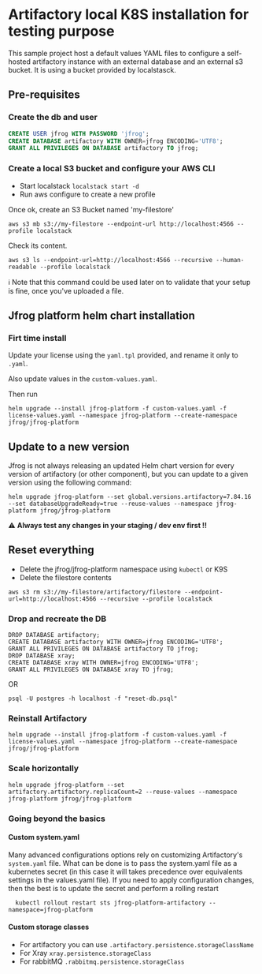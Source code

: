 # Artifactory local K8S installation for testing purpose
This sample project host a default values YAML files to configure a self-hosted artifactory instance with an external database and an external s3 bucket.
It is using a bucket provided by localstasck.

## Pre-requisites

### Create the db and user

```SQL
CREATE USER jfrog WITH PASSWORD 'jfrog';
CREATE DATABASE artifactory WITH OWNER=jfrog ENCODING='UTF8';
GRANT ALL PRIVILEGES ON DATABASE artifactory TO jfrog;
```
### Create a local S3 bucket and configure your AWS CLI 

- Start localstack `localstack start -d`
- Run aws configure to create a new profile

Once ok, create an S3 Bucket named 'my-filestore'

```shell
aws s3 mb s3://my-filestore --endpoint-url http://localhost:4566 --profile localstack
```

Check its content.

```shell
aws s3 ls --endpoint-url=http://localhost:4566 --recursive --human-readable --profile localstack
```

 :information_source: Note that this command could be used later on to validate that your setup is fine, once you've uploaded a file.

## Jfrog platform helm chart installation

### Firt time install
Update your license using the `yaml.tpl` provided, and rename it only to `.yaml`.

Also update values in the `custom-values.yaml`.

Then run
```shell
helm upgrade --install jfrog-platform -f custom-values.yaml -f license-values.yaml --namespace jfrog-platform --create-namespace jfrog/jfrog-platform
```

## Update to a new version 
Jfrog is not always releasing an updated Helm chart version for every version of artifactory (or other component), but you can update to a given version using the following command:

```
helm upgrade jfrog-platform --set global.versions.artifactory=7.84.16 --set databaseUpgradeReady=true --reuse-values --namespace jfrog-platform jfrog/jfrog-platform
```
:warning: **Always test any changes in your staging / dev env first !!**


## Reset everything

- Delete the jfrog/jfrog-platform namespace using `kubectl` or K9S
- Delete the filestore contents
```
aws s3 rm s3://my-filestore/artifactory/filestore --endpoint-url=http://localhost:4566 --recursive --profile localstack
```

### Drop and recreate the DB
```
DROP DATABASE artifactory;
CREATE DATABASE artifactory WITH OWNER=jfrog ENCODING='UTF8';
GRANT ALL PRIVILEGES ON DATABASE artifactory TO jfrog;
DROP DATABASE xray;
CREATE DATABASE xray WITH OWNER=jfrog ENCODING='UTF8';
GRANT ALL PRIVILEGES ON DATABASE xray TO jfrog;

```

OR

```
psql -U postgres -h localhost -f "reset-db.psql"
```

### Reinstall Artifactory

```shell
helm upgrade --install jfrog-platform -f custom-values.yaml -f license-values.yaml --namespace jfrog-platform --create-namespace jfrog/jfrog-platform
```

### Scale horizontally
```
helm upgrade jfrog-platform --set artifactory.artifactory.replicaCount=2 --reuse-values --namespace jfrog-platform jfrog/jfrog-platform
```
### Going beyond the basics 

#### Custom system.yaml
Many advanced configurations options rely on customizing Artifactory's `system.yaml` file.
What can be done is to pass the system.yaml file as a kubernetes secret (in this case it will takes precedence over equivalents settings in the values.yaml file).
If you need to apply configuration changes, then the best is to update the secret and perform a rolling restart 
```
  kubectl rollout restart sts jfrog-platform-artifactory --namespace=jfrog-platform
```

#### Custom storage classes
- For artifactory you can use `.artifactory.persistence.storageClassName`
- For Xray `xray.persistence.storageClass`
- For rabbitMQ `.rabbitmq.persistence.storageClass`